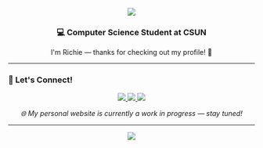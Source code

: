 <!-- 🔴 Animated Header -->
<p align="center">
  <img src="https://capsule-render.vercel.app/api?type=waving&color=0:8B0000,100:B22222,200:DC143C&height=200&section=header&text=Richard%20Phan&fontSize=45&fontColor=ffffff&fontAlignY=35&width=100%"/>
</p>

<h3 align="center">💻 Computer Science Student at CSUN</h3>

<p align="center">
  I'm Richie — thanks for checking out my profile! 👋
</p>

---

### 🔗 Let's Connect!
<p align="center">
  <a href="https://www.linkedin.com/in/king-richard-phan">
    <img src="https://img.shields.io/badge/LinkedIn-0077B5?style=for-the-badge&logo=linkedin&logoColor=white" />
  </a>
  <a href="mailto:richard.phan626@gmail.com">
    <img src="https://img.shields.io/badge/Email-00BFFF?style=for-the-badge&logo=gmail&logoColor=white" />
  </a>
  <a href="https://www.youtube.com/watch?v=_77ouG147UM">
    <img src="https://img.shields.io/badge/Website-DC143C?style=for-the-badge&logo=firefox&logoColor=white" />
  </a>
</p>

<p align="center">
  <em>🌐 My personal website is currently a work in progress — stay tuned!</em>
</p>

---

<!-- 🔴 Centered Footer -->
<p align="center">
  <img src="https://capsule-render.vercel.app/api?type=waving&color=0:B22222,100:8B0000,200:4B0000&height=100&section=footer&width=100%"/>
</p>
